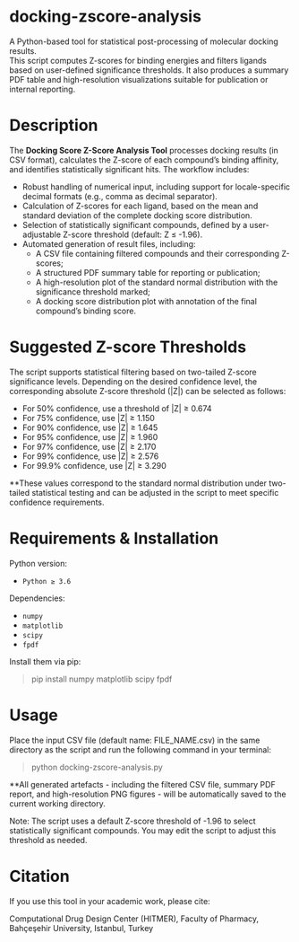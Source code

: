 # docking-zscore-analysis
A Python-based tool for statistical post-processing of molecular docking results.  
This script computes Z-scores for binding energies and filters ligands based on user-defined significance thresholds. It also produces a summary PDF table and high-resolution visualizations suitable for publication or internal reporting.

# Description
The **Docking Score Z-Score Analysis Tool** processes docking results (in CSV format), calculates the Z-score of each compound’s binding affinity, and identifies statistically significant hits. The workflow includes:

- Robust handling of numerical input, including support for locale-specific decimal formats (e.g., comma as decimal separator).
- Calculation of Z-scores for each ligand, based on the mean and standard deviation of the complete docking score distribution.
- Selection of statistically significant compounds, defined by a user-adjustable Z-score threshold (default: Z ≤ -1.96).
- Automated generation of result files, including:
  - A CSV file containing filtered compounds and their corresponding Z-scores;
  - A structured PDF summary table for reporting or publication;
  - A high-resolution plot of the standard normal distribution with the significance threshold marked;
  - A docking score distribution plot with annotation of the final compound’s binding score.

# Suggested Z-score Thresholds
The script supports statistical filtering based on two-tailed Z-score significance levels. Depending on the desired confidence level, the corresponding absolute Z-score threshold (|Z|) can be selected as follows:

- For 50% confidence, use a threshold of |Z| ≥ 0.674
- For 75% confidence, use |Z| ≥ 1.150
- For 90% confidence, use |Z| ≥ 1.645
- For 95% confidence, use |Z| ≥ 1.960
- For 97% confidence, use |Z| ≥ 2.170
- For 99% confidence, use |Z| ≥ 2.576
- For 99.9% confidence, use |Z| ≥ 3.290

**These values correspond to the standard normal distribution under two-tailed statistical testing and can be adjusted in the script to meet specific confidence requirements.

# Requirements & Installation

Python version:
- `Python ≥ 3.6`

Dependencies:
- `numpy`  
- `matplotlib`  
- `scipy`  
- `fpdf`

Install them via pip:

> pip install numpy matplotlib scipy fpdf

# Usage
Place the input CSV file (default name: FILE_NAME.csv) in the same directory as the script and run the following command in your terminal:

> python docking-zscore-analysis.py

**All generated artefacts - including the filtered CSV file, summary PDF report, and high-resolution PNG figures - will be automatically saved to the current working directory.

Note: The script uses a default Z-score threshold of -1.96 to select statistically significant compounds. You may edit the script to adjust this threshold as needed.

# Citation
If you use this tool in your academic work, please cite:

Computational Drug Design Center (HITMER), Faculty of Pharmacy, Bahçeşehir University, Istanbul, Turkey
